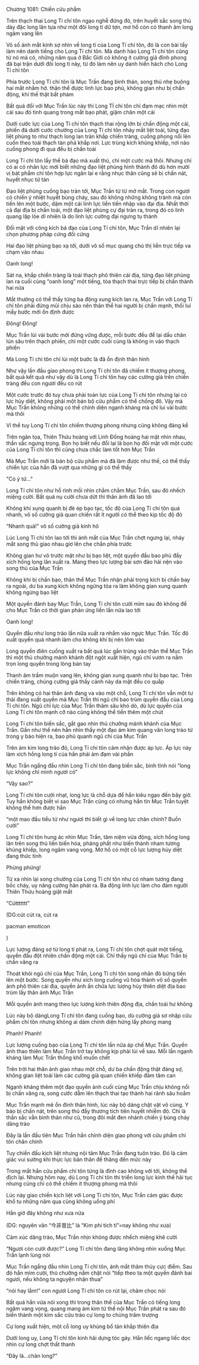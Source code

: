 




Chương 1081: Chiến cửu phẩm


Trên thạch thai Long Tí chí tôn ngạo nghễ đứng đó, trên huyết sắc song thủ dày đặc long lân tựa như một đôi long tí dữ tợn, mơ hồ còn có thanh âm long ngâm vang lên

Vô số ánh mẳt kính sợ nhìn về long tí của Long Tí chí tôn, đó là con bài tẩy làm nên danh tiếng cho Long Tí chí tôn. Mà danh hào Long Tí chí tôn cũng từ nó mà có, những năm qua ở Bắc Giới có không ít cường giả đỉnh phong đã bại trận dưới đôi long tí này, từ đó làm nên uy danh hiển hách cho Long Tí chí tôn

Phía trước Long Tí chí tôn là Mục Trần đang bình thản, song thủ nhẹ buông hai mắt nhắm hờ. thân thể được linh lực bao phủ, không gian như bị chấn động, khí thế thật bất phàm

Bất quá đối với Mục Trần lúc này thì Long TÍ chí tôn chỉ đạm mạc nhìn một cái sau đó tinh quang trong mắt bạo phát, giậm chân một cái

Dưới cước lực của Long Tí chí tôn thạch thai rộng lớn bị chấn động một cái, phiến đá dưới cước chưởng của Long Tí chí tôn nháy mắt liệt toái, từng đạo liệt phùng to như thạch long lan tràn khắp chiến tràng, cuồng phong nổi lên cuốn theo toái thạch tàn phá khắp nơi. Lực trùng kích khủng khiếp, nơi nào cuồng phong đi qua đều bị chấn toái

Long Tí chí tôn lấy thế bá đạo mà xuất thủ, chỉ một cước mà thôi. Nhưng chỉ có ai có nhãn lực mới biết những đạo liệt phùng hình thành đó dù hơn mười vị bát phẩm chí tôn hợp lực ngăn lại e rằng nhục thân cũng sẽ bị chấn nát, huyết nhục tứ tán

Đạo liệt phùng cuồng bạo tràn tới, Mục Trần từ từ mở mắt. Trong con ngươi có chiến ý nhiệt huyết bùng cháy, sau đó không những không tránh mà còn tiến lên một bước, dậm một cái linh lực liền tiến nhập vào đại địa. Nhất thời cả đại địa bị chấn toái, một đạo liệt phùng cự đại tràn ra, trong đó có linh quang lập lòe dĩ nhiên là do linh lực cường đại ngưng tụ thành

Đối mặt với công kích bá đạo của Long Tí chí tôn, Mục Trần dĩ nhiên lại chọn phương pháp cứng đối cứng

Hai đạo liệt phùng bạo xạ tới, dưới vô số mục quang chú thị liền trực tiếp va chạm vào nhau

Oanh long!

Sát na, khắp chiến tràng là toái thạch phô thiên cái địa, từng đạo liệt phùng lan ra cuối cùng “oanh long” một tiếng, tòa thạch thai trực tiếp bị chấn thành hai nửa

Mắt thường có thể thấy từng ba động xung kích lan ra, Mục Trần với Long Tí chí tôn phải đứng mũi chịu sào nên thân thể hai người bị chấn mạnh, thối lui mấy bước mới ổn định được

Đông! Đông!

Mục Trần lùi vài bước mới đứng vững được, mỗi bước đều để lại dấu chân lún sâu trên thạch phiến, chỉ một cước cuối cùng là không in vào thạch phiến

Mà Long Tí chí tôn chỉ lùi một bước là đã ổn định thân hình

Như vậy lần đầu giao phong thì Long Tí chí tôn đã chiếm ít thượng phong, bất quả kết quả như vậy dù là Long Tí chí tôn hay các cường giả trên chiến tràng đều con ngươi đều co rút

Một cước trước đó tuy chưa phải toàn lực của Long Tí chí tôn nhưng lại có lực hủy diệt, không phải một bán bộ cửu phẩm có thể chống đõ. Vậy mà Mục Trần không những có thể chính diện ngạnh kháng mà chỉ lui vài bước mà thôi

Vì thế tuy Long Tí chí tôn chiếm thượng phong nhưng cũng không đáng kể

Trên ngân tọa, Thiên Thứu hoàng với Linh Đồng hoàng hai mặt nhìn nhau, thần sắc ngưng trọng. Bọn họ biết nếu đổi lại là bọn họ đối mặt với một cước của Long Tí chí tôn thì cũng chưa chắc làm tốt hơn Mục Trần

Mà Mục Trần mới là bán bộ cửu phẩm mà đã làm được như thế, có thể thấy chiến lực của hắn đã vượt qua những gì có thể thấy

"Có ý tứ..."

Long Tí chí tôn như hổ rình mồi nhìn chằm chằm Mục Trần, sau đó nhếch miệng cười. Bất quá nụ cười chưa dứt thì thân ảnh đã lao tới

Không khí xung quanh bị đè ép bạo tạc, tốc độ của Long Tí chí tôn quá nhanh, vô số cường giả quan chiến rất ít người có thể theo kịp tốc độ đó

“Nhanh quá!” vô số cường giả kinh hô

Lúc Long Tí chí tôn lao tới thì ánh mắt của Mục Trần chợt ngưng lại, nháy mắt song thủ giao nhau giơ lên che chắn phía trước

Không gian hư vô trước mặt như bị bạo liệt, một quyền đầu bao phủ đầy xích hồng long lân xuất ra. Mang theo lực lượng bài sơn đảo hải nện vào song thủ của Mục Trần

Không khí bị chấn bạo, thân thể Mục Trần nhận phải trọng kích bị chấn bay ra ngoài, dư ba xung kích không ngừng tỏa ra làm không gian xung quanh không ngừng bạo liệt

Một quyền đánh bay Mục Trần, Long Tí chí tôn cười mỉm sau đó không để cho Mục Trần có thời gian phản ứng liền lần nữa lao tới

Oanh long!

Quyền đầu như long trảo lần nữa xuất ra nhắm vào ngực Mục Trần. Tốc độ xuất quyền quá nhanh làm cho không khí bị nén lõm vào

Long quyền điên cuồng xuất ra bất quá lúc gần trúng vào thân thể Mục Trần thì một thủ chưởng mảnh khảnh đột ngột xuất hiện, ngủ chỉ vươn ra nắm trọn long quyền trong lòng bàn tay

Thanh âm trầm muộn vang lên, không gian xung quanh như bị bạo tạc. Trên chiến tràng, chúng cường giả thấy cảnh này da mặt đều co quắp

Trên không có hai thân ảnh đang va vào một chỗ, Long Tí chí tôn vẫn một tư thái đang xuất quyền mà Mục Trần thì ngũ chỉ bao trùm quyền đầu của Long Tí chí tôn. Ngũ chỉ lực của Mục Trần thâm sâu khó dò, dù lực quyền của Long Tí chí tôn mạnh cỡ nào cũng không thể tiến thêm một chút

Long Tí chí tôn biến sắc, gắt gao nhìn thủ chưởng mảnh khảnh của Mục Trần. Gần như thế nên hắn nhìn thấy một đạo ám kim quang văn long trảo từ trong y bào hiện ra, bao phủ quanh ngũ chỉ của Mục Trần

Trên ám kim long trảo đó, Long Tí chí tôn cảm nhận được áp lực. Áp lực này làm xích hồng long tí của hắn phải ảm đạm vài phần

Mục Trần ngẩng đầu nhìn Long Tí chí tôn đang biến sắc, bình tĩnh nói “long lực không chỉ mình ngươi có”

“Vậy sao?”

Long Tí chí tôn cười nhạt, long lực là chỗ dựa để hắn kiêu ngạo đến bây giờ. Tuy hắn không biết vì sao Mục Trần cũng có nhưng hắn tin Mục Trần tuyệt không thể hơn được hắn

“một mao đầu tiểu tử như ngươi thì biết gì về long lực chân chính? Buồn cười”

Long Tí chí tôn hung ác nhìn Mục Trần, tâm niệm vừa động, xích hồng long lân trên song thủ liền biến hóa, phảng phất như biến thành nham tương khủng khiếp, long ngâm vang vọng. Mơ hồ có một cỗ lực lượng hủy diệt đang thức tỉnh

Phừng phừng!

Từ xa nhìn lại song chưởng của Long Tí chí tôn như có nham tương đang bốc cháy, uy năng cường hãn phát ra. Ba động linh lực làm cho đám người Thiên Thứu hoàng giật mắt

“Cúttttttt”

(DG:cút cút ra, cút ra

pacman emoticon

)

Lực lượng đáng sợ từ long tí phát ra, Long Tí chí tôn chợt quát một tiếng, quyền đầu đột nhiên chấn động một cái. Chỉ thấy ngũ chỉ của Mục Trần bị chấn văng ra

Thoát khỏi ngũ chỉ của Mục Trần, Long Tí chí tôn song nhãn đỏ bừng tiến lên một bước. Song quyền như xích long cuồng vũ hóa thành vô số quyền ảnh phô thiên cái địa, quyền ảnh ẩn chứa lực lượng hủy thiên diệt địa bao trùm lấy thân ảnh Mục Trần

Mỗi quyền ảnh mang theo lực lượng kinh thiên động địa, chấn toái hư không

Lúc này bộ dángLong Tí chí tôn đang cuồng bạo, dù cường giả sơ nhập cửu phẩm chí tôn nhưng không ai dám chính diện hứng lấy phong mang

Phanh! Phanh!

Lực lượng cuồng bạo của Long Tí chí tôn lần nữa áp chế Mục Trần. Quyền ảnh thao thiên làm Mục Trần trở tay không kịp phải lùi về sau. Mỗi lần ngạnh kháng làm Mục Trần thống khổ muốn chết

Trên trời hai thân ảnh giao nhau một chỗ, dư ba chấn động thật đáng sợ, không gian liệt toái làm các cường giả quan chiến khiếp đảm tâm can

Ngạnh kháng thêm một đạo quyền ảnh cuối cùng Mục Trần chịu không nổi bị chấn văng ra, song cước dẫm lên thạch thai tạo thành hai rãnh sâu hoắm

Mục Trần mạnh mẽ ổn đinh thân hình, lúc này bộ dáng chật vật vô cùng. Y bào bị chấn nát, trên song thủ đầy thương tích tiên huyết nhiễm đỏ. Chỉ là thần sắc vẫn bình thản như cũ, trong đôi mắt đen nhánh chiến ý bùng cháy dâng trào

Đây là lần đầu tiên Mục Trần hắn chính diện giao phong với cửu phẩm chí tôn chân chính

Tuy chiến đấu kịch liệt nhưng nội tâm Mục Trần đang tuôn trào. Đó là cảm giác vui sướng khi thực lực bản thân đề thăng đến mức này

Trong mắt hắn cửu phẩm chí tôn từng là đỉnh cao không với tới, không thể địch lại. Nhưng hôm nay, dù Long Tí chí tôn thi triển long lực kinh thế hãi tục nhưng cũng chỉ có thể chiếm ít thượng phong mà thôi

Lúc này giao chiến kịch liệt với Long Tí chí tôn, Mục Trần cảm giác được khổ tu những năm qua cũng không uổng phí

Hắn giờ đây không như xưa nữa

(DG: nguyên văn “今非昔比” là “Kim phi tích tỉ”=nay không như xưa)

Cảm xúc dâng trào, Mục Trần nhịn không được nhếch miệng khẽ cười

“Ngươi còn cười được?” Long Tí chí tôn đang lăng không nhìn xuống Mục Trần lạnh lùng nói

Mục Trần ngẩng đầu nhìn Long Tí chí tôn, ánh mắt thâm thúy cực điểm. Sau đó hắn mỉm cười, thủ chưởng nắm chặt nói “tiếp theo ta một quyền đánh bai ngươi, nếu không ta nguyện nhận thua”

“nói hay lắm!” con ngươi Long Tí chí tôn co rút lại, châm chọc nói

Bất quá hắn vừa nói xong thì trong thân thể của Mục Trần có tiếng long ngâm vang vọng, quang mang ám kim từ thể nội Mục Trần phát ra sau đó biến thành một kim sắc cửu trảo cự long to chừng trăm trượng

Cự long xuất hiện, một cỗ long uy khủng bổ tản khắp thiên địa

Dưới long uy, Long Tí chí tôn kinh hãi dựng tóc gáy. Hắn liếc ngang liếc dọc nhìn cự long chợt thất thanh

“Đây là…chân long?”




